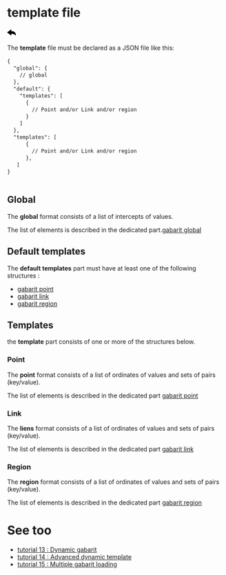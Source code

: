 # template file

[![](../../screenshots/other/Go-back.png)](README.md)

The **template** file must be declared as a JSON file like this:

```
{
  "global": {
    // global
  },
  "default": {
    "templates": [
      {
        // Point and/or Link and/or region
      }
    ]
  },
  "templates": [
      {
        // Point and/or Link and/or region
      },
   ]
}


```

## Global

The **global** format consists of a list of intercepts of values.

The list of elements is described in the dedicated part.[gabarit global](gabarit-json-global.md)

## Default templates

The **default templates** part must have at least one of the following structures :

- [gabarit point](gabarit-json-point.md)
- [gabarit link](gabarit-json-link.md)
- [gabarit region](gabarit-json-region.md)

## Templates

the **template** part consists of one or more of the structures below.

### Point

The **point** format consists of a list of ordinates of values and sets of pairs (key/value).

The list of elements is described in the dedicated part [gabarit point](gabarit-json-point.md)

### Link

The **liens** format consists of a list of ordinates of values and sets of pairs (key/value).

The list of elements is described in the dedicated part [gabarit link](gabarit-json-link.md)

### Region

The **region** format consists of a list of ordinates of values and sets of pairs (key/value).

The list of elements is described in the dedicated part [gabarit region](gabarit-json-region.md)

# See too

- [tutorial 13 : Dynamic gabarit](../demo/tutorial13.md)
- [tutorial 14 : Advanced dynamic template](../demo/tutorial14.md)
- [tutorial 15 : Multiple gabarit loading](../demo/tutorial15.md)
